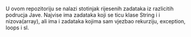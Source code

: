 U ovom repozitoriju se nalazi stotinjak rijesenih zadataka iz razlicitih podrucja Jave. Najvise ima zadataka koji se ticu klase String i i nizova(array),
ali ima i zadataka kojima sam vjezbao rekurziju, exception, loops i sl.
